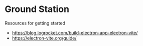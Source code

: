# Ground Station

Resources for getting started
- https://blog.logrocket.com/build-electron-app-electron-vite/
- https://electron-vite.org/guide/